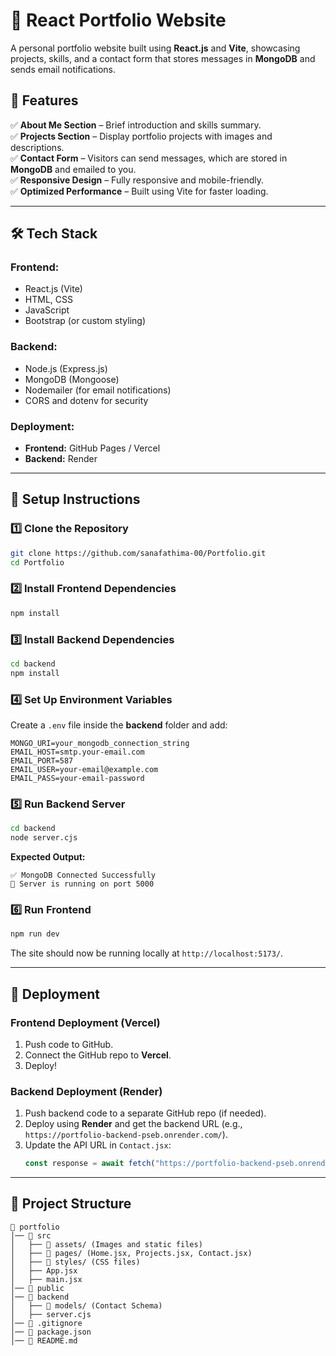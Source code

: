 # 🚀 React Portfolio Website  

A personal portfolio website built using **React.js** and **Vite**, showcasing projects, skills, and a contact form that stores messages in **MongoDB** and sends email notifications.  

## 📌 Features  

✅ **About Me Section** – Brief introduction and skills summary.  
✅ **Projects Section** – Display portfolio projects with images and descriptions.  
✅ **Contact Form** – Visitors can send messages, which are stored in **MongoDB** and emailed to you.  
✅ **Responsive Design** – Fully responsive and mobile-friendly.  
✅ **Optimized Performance** – Built using Vite for faster loading.  

---

## 🛠️ Tech Stack  

### **Frontend:**  
- React.js (Vite)  
- HTML, CSS  
- JavaScript  
- Bootstrap (or custom styling)  

### **Backend:**  
- Node.js (Express.js)  
- MongoDB (Mongoose)  
- Nodemailer (for email notifications)  
- CORS and dotenv for security  

### **Deployment:**  
- **Frontend:** GitHub Pages / Vercel  
- **Backend:** Render  

---

## 🎯 Setup Instructions  

### 1️⃣ Clone the Repository  
```sh
git clone https://github.com/sanafathima-00/Portfolio.git
cd Portfolio
```

### 2️⃣ Install Frontend Dependencies  
```sh
npm install
```

### 3️⃣ Install Backend Dependencies  
```sh
cd backend
npm install
```

### 4️⃣ Set Up Environment Variables  
Create a `.env` file inside the **backend** folder and add:  
```env
MONGO_URI=your_mongodb_connection_string
EMAIL_HOST=smtp.your-email.com
EMAIL_PORT=587
EMAIL_USER=your-email@example.com
EMAIL_PASS=your-email-password
```

### 5️⃣ Run Backend Server  
```sh
cd backend
node server.cjs
```
**Expected Output:**  
```
✅ MongoDB Connected Successfully
🚀 Server is running on port 5000
```

### 6️⃣ Run Frontend  
```sh
npm run dev
```
The site should now be running locally at `http://localhost:5173/`.  

---

## 🚀 Deployment  

### **Frontend Deployment (Vercel)**  
1. Push code to GitHub.  
2. Connect the GitHub repo to **Vercel**.  
3. Deploy!  

### **Backend Deployment (Render)**  
1. Push backend code to a separate GitHub repo (if needed).  
2. Deploy using **Render** and get the backend URL (e.g., `https://portfolio-backend-pseb.onrender.com/`).  
3. Update the API URL in `Contact.jsx`:  
   ```js
   const response = await fetch("https://portfolio-backend-pseb.onrender.com/contact", {
   ```

---

## 📝 Project Structure  

```
📁 portfolio  
│── 📁 src  
│   ├── 📁 assets/ (Images and static files)  
│   ├── 📁 pages/ (Home.jsx, Projects.jsx, Contact.jsx)  
│   ├── 📁 styles/ (CSS files)  
│   ├── App.jsx  
│   ├── main.jsx  
│── 📁 public  
│── 📁 backend  
│   ├── 📁 models/ (Contact Schema)  
│   ├── server.cjs  
│── 📄 .gitignore  
│── 📄 package.json  
│── 📄 README.md  
```
